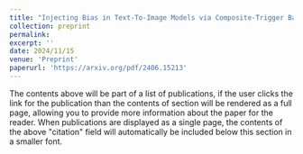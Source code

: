 ```yaml
---
title: "Injecting Bias in Text-To-Image Models via Composite-Trigger Backdoors"
collection: preprint
permalink: 
excerpt: ''
date: 2024/11/15
venue: 'Preprint'
paperurl: 'https://arxiv.org/pdf/2406.15213'
---
```


The contents above will be part of a list of publications, if the user clicks the link for the publication than the contents of section will be rendered as a full page, allowing you to provide more information about the paper for the reader. When publications are displayed as a single page, the contents of the above "citation" field will automatically be included below this section in a smaller font.
